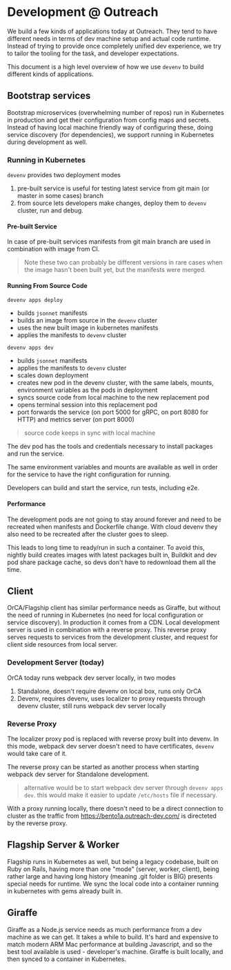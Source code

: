 # Development @ Outreach

We build a few kinds of applications today at Outreach. They tend to have different needs in terms of dev machine setup and actual code runtime. Instead of trying to provide once completely unified dev experience, we try to tailor the tooling for the task, and developer expectations.

This document is a high level overview of how we use `devenv` to build different kinds of applications.

## Bootstrap services

Bootstrap microservices (overwhelming number of repos) run in Kubernetes in production and get their configuration from config maps and secrets. Instead of having local machine friendly way of configuring these, doing service discovery (for dependencies), we support running in Kubernetes during development as well.

### Running in Kubernetes

`devenv` provides two deployment modes

1. pre-built service is useful for testing latest service from git main (or master in some cases) branch
2. from source lets developers make changes, deploy them to `devenv` cluster, run and debug.

#### Pre-built Service

In case of pre-built services manifests from git main branch are used in combination with image from CI.

> Note these two can probably be different versions in rare cases when the image hasn't been built yet, but the manifests were merged.

#### Running From Source Code

`devenv apps deploy` 
* builds `jsonnet` manifests
* builds an image from source in the `devenv` cluster
* uses the new built image in kubernetes manifests
* applies the manifests to `devenv` cluster

`devenv apps dev`

* builds `jsonnet` manifests
* applies the manifests to `devenv` cluster
* scales down deployment
* creates new pod in the devenv cluster, with the same labels, mounts, environment variables as the pods in deployment
* syncs source code from local machine to the new replacement pod
* opens terminal session into this replacement pod
* port forwards the service (on port 5000 for gRPC, on port 8080 for HTTP) and metrics server (on port 8000)

> source code keeps in sync with local machine

The dev pod has the tools and credentials necessary to install packages and run the service.

The same environment variables and mounts are available as well in order for the service to have the right configuration for running.

Developers can build and start the service, run tests, including e2e.

#### Performance

The development pods are not going to stay around forever and need to be recreated when manifests and Dockerfile change. With cloud devenv they also need to be recreated after the cluster goes to sleep.

This leads to long time to ready/run in such a container. To avoid this, nightly build creates images with latest packages built in, Buildkit and dev pod share package cache, so devs don't have to redownload them all the time.

## Client

OrCA/Flagship client has similar performance needs as Giraffe, but without the need of running in Kubernetes (no need for local configuration or service discovery). In production it comes from a CDN. Local development server is used in combination with a reverse proxy. This reverse proxy serves requests to services from the development cluster, and request for client side resources from local server.

### Development Server (today)

OrCA today runs webpack dev server locally, in two modes

1. Standalone, doesn't require devenv on local box, runs only OrCA
2. Devenv, requires devenv, uses localizer to proxy requests through devenv cluster, still runs webpack dev server locally

### Reverse Proxy

The localizer proxy pod is replaced with reverse proxy built into devenv. In this mode, webpack dev server doesn't need to have certificates, `devenv` would take care of it.

The reverse proxy can be started as another process when starting webpack dev server for Standalone development.

> alternative would be to start webpack dev server through `devenv apps dev`. this would make it easier to update `/etc/hosts` file if necessary.

With a proxy running locally, there doesn't need to be a direct connection to cluster as the traffic from https://bento1a.outreach-dev.com/ is directeted by the reverse proxy.

## Flagship Server & Worker

Flagship runs in Kubernetes as well, but being a legacy codebase, built on Ruby on Rails, having more than one "mode" (server, worker, client), being rather large and having long history (meaning .git folder is BIG) presents special needs for runtime. We sync the local code into a container running in kubernetes with gems already built in.

## Giraffe

Giraffe as a Node.js service needs as much performance from a dev machine as we can get. It takes a while to build. It's hard and expensive to match modern ARM Mac performance at building Javascript, and so the best tool available is used - developer's machine. Giraffe is built locally, and then synced to a container in Kubernetes. 

